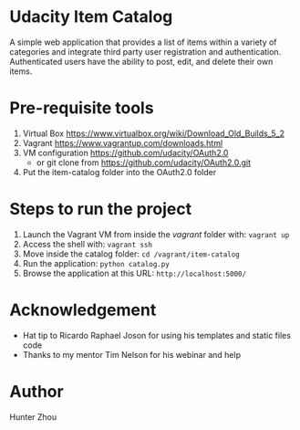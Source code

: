 # Udacity Item Catalog

A simple web application that provides a list of items within a variety of categories and integrate third party user registration and authentication. Authenticated users have the ability to post, edit, and delete their own items.

# Pre-requisite tools
1. Virtual Box https://www.virtualbox.org/wiki/Download_Old_Builds_5_2
2. Vagrant https://www.vagrantup.com/downloads.html
3. VM configuration https://github.com/udacity/OAuth2.0
	* or git clone from https://github.com/udacity/OAuth2.0.git
4. Put the item-catalog folder into the OAuth2.0 folder

# Steps to run the project
1. Launch the Vagrant VM from inside the *vagrant* folder with:
`vagrant up`
2. Access the shell with:
`vagrant ssh`
3. Move inside the catalog folder:
`cd /vagrant/item-catalog`
4. Run the application:
`python catalog.py`
5. Browse the application at this URL:
`http://localhost:5000/`

# Acknowledgement
* Hat tip to Ricardo Raphael Joson for using his templates and static files code
* Thanks to my mentor Tim Nelson for his webinar and help

# Author
Hunter Zhou
